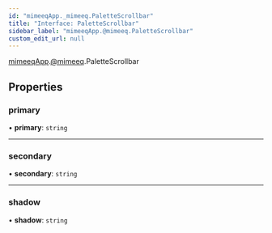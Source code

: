 ```yaml
---
id: "mimeeqApp._mimeeq.PaletteScrollbar"
title: "Interface: PaletteScrollbar"
sidebar_label: "mimeeqApp.@mimeeq.PaletteScrollbar"
custom_edit_url: null
---
```


[mimeeqApp](../modules/mimeeqApp.md).[@mimeeq](../namespaces/mimeeqApp._mimeeq.md).PaletteScrollbar

## Properties

### primary

• **primary**: `string`

___

### secondary

• **secondary**: `string`

___

### shadow

• **shadow**: `string`
